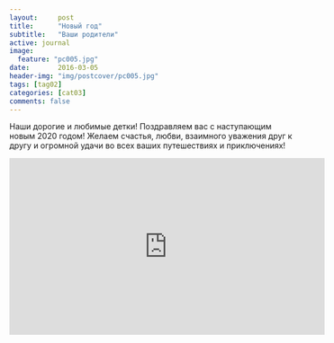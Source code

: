 ```yaml
---
layout:     post
title:      "Новый год"
subtitle:   "Ваши родители"
active: journal
image:
  feature: "pc005.jpg"
date:       2016-03-05 
header-img: "img/postcover/pc005.jpg"
tags: [tag02]
categories: [cat03]
comments: false
---
```


<p>Наши дорогие и любимые детки! Поздравляем вас с наступающим новым 2020 годом! Желаем счастья, любви, взаимного уважения друг к другу и огромной удачи во всех ваших путешествиях и приключениях!</p>

<p></p>
<iframe width="560" height="315" src="https://www.youtube.com/embed/-wr1-v8XwZY" frameborder="0" allow="accelerometer; autoplay; encrypted-media; gyroscope; picture-in-picture" allowfullscreen></iframe>
